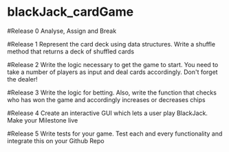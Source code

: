 # blackJack_cardGame
#Release 0
Analyse, Assign and Break

#Release 1
Represent the card deck using data structures. Write a shuffle method that returns a deck of shuffled cards

#Release 2
Write the logic necessary to get the game to start. You need to take a number of players as input and deal cards accordingly. Don't forget the dealer!

#Release 3
Write the logic for betting. Also, write the function that checks who has won the game and accordingly increases or decreases chips

#Release 4
Create an interactive GUI which lets a user play BlackJack. Make your Milestone live

#Release 5
Write tests for your game. Test each and every functionality and integrate this on your Github Repo
